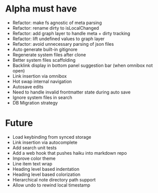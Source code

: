 # Alpha must have

- Refactor: make fs agnostic of meta parsing
- Refactor: rename dirty to isLocalChanged
- Refactor: add graph layer to handle meta + dirty tracking
- Refactor: lift undefined values to graph layer
- Refactor: avoid unnecessary parsing of json files
- Auto generate built-in gitignore
- Regenerate system files after clone
- Better system files scaffolding
- Backlink display in bottom panel suggestion bar (when omnibox not open)
- Link insertion via omnibox
- Hot swap internal navigation
- Autosave edits
- Need to handle invalid frontmatter state during auto save
- Ignore system files in search
- DB Migration strategy

# Future

- Load keybinding from synced storage
- Link insertion via autocomplete
- Add search unit tests
- Add a web hook that pushes haiku into markdown repo
- Improve color theme
- Line item text wrap
- Heading level based indentation
- Heading level based colorization
- Hierarchical note directory path support
- Allow undo to rewind local timestamp
